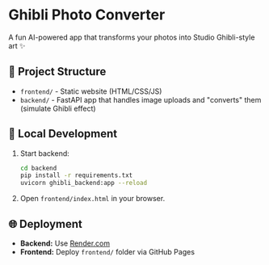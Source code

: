 # Ghibli Photo Converter

A fun AI-powered app that transforms your photos into Studio Ghibli-style art ✨

## 🚀 Project Structure

- `frontend/` - Static website (HTML/CSS/JS)
- `backend/` - FastAPI app that handles image uploads and "converts" them (simulate Ghibli effect)

## 🔧 Local Development

1. Start backend:
   ```bash
   cd backend
   pip install -r requirements.txt
   uvicorn ghibli_backend:app --reload
   ```

2. Open `frontend/index.html` in your browser.

## 🌐 Deployment

- **Backend:** Use [Render.com](https://render.com)
- **Frontend:** Deploy `frontend/` folder via GitHub Pages

